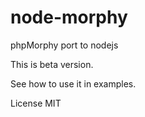 node-morphy
===========

phpMorphy port to nodejs

This is beta version.

See how to use it in examples.

License MIT